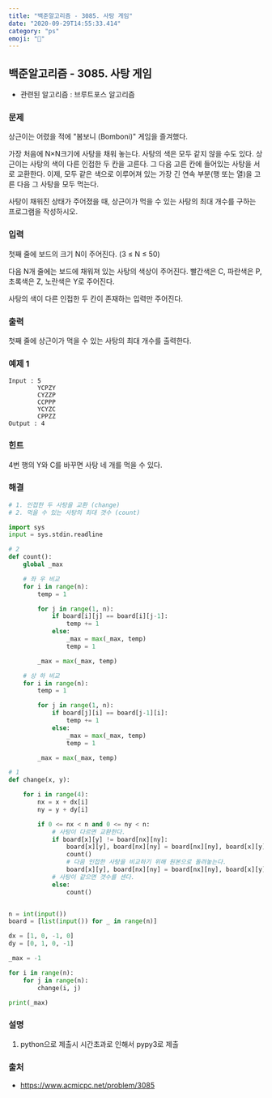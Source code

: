 ```yaml
---
title: "백준알고리즘 - 3085. 사탕 게임"
date: "2020-09-29T14:55:33.414"
category: "ps"
emoji: "🌄"
---
```


## 백준알고리즘 - 3085. 사탕 게임

- 관련된 알고리즘 : 브루트포스 알고리즘

### 문제

상근이는 어렸을 적에 "봄보니 (Bomboni)" 게임을 즐겨했다.

가장 처음에 N×N크기에 사탕을 채워 놓는다. 사탕의 색은 모두 같지 않을 수도 있다. 상근이는 사탕의 색이 다른 인접한 두 칸을 고른다. 그 다음 고른 칸에 들어있는 사탕을 서로 교환한다. 이제, 모두 같은 색으로 이루어져 있는 가장 긴 연속 부분(행 또는 열)을 고른 다음 그 사탕을 모두 먹는다.

사탕이 채워진 상태가 주어졌을 때, 상근이가 먹을 수 있는 사탕의 최대 개수를 구하는 프로그램을 작성하시오.

### 입력

첫째 줄에 보드의 크기 N이 주어진다. (3 ≤ N ≤ 50)

다음 N개 줄에는 보드에 채워져 있는 사탕의 색상이 주어진다. 빨간색은 C, 파란색은 P, 초록색은 Z, 노란색은 Y로 주어진다.

사탕의 색이 다른 인접한 두 칸이 존재하는 입력만 주어진다.

### 출력

첫째 줄에 상근이가 먹을 수 있는 사탕의 최대 개수를 출력한다.

### 예제 1

```
Input : 5
        YCPZY
        CYZZP
        CCPPP
        YCYZC
        CPPZZ
Output : 4
```

### 힌트

4번 행의 Y와 C를 바꾸면 사탕 네 개를 먹을 수 있다.

### 해결

```python
# 1. 인접한 두 사탕을 교환 (change)
# 2. 먹을 수 있는 사탕의 최대 갯수 (count)

import sys
input = sys.stdin.readline

# 2
def count():
    global _max

    # 좌 우 비교
    for i in range(n):
        temp = 1

        for j in range(1, n):
            if board[i][j] == board[i][j-1]:
                temp += 1
            else:
                _max = max(_max, temp)
                temp = 1

        _max = max(_max, temp)

    # 상 하 비교
    for i in range(n):
        temp = 1

        for j in range(1, n):
            if board[j][i] == board[j-1][i]:
                temp += 1
            else:
                _max = max(_max, temp)
                temp = 1

        _max = max(_max, temp)

# 1
def change(x, y):

    for i in range(4):
        nx = x + dx[i]
        ny = y + dy[i]

        if 0 <= nx < n and 0 <= ny < n:
            # 사탕이 다르면 교환한다.
            if board[x][y] != board[nx][ny]:
                board[x][y], board[nx][ny] = board[nx][ny], board[x][y]
                count()
                # 다음 인접한 사탕을 비교하기 위해 원본으로 돌려놓는다.
                board[x][y], board[nx][ny] = board[nx][ny], board[x][y]
            # 사탕이 같으면 갯수를 센다.
            else:
                count()


n = int(input())
board = [list(input()) for _ in range(n)]

dx = [1, 0, -1, 0]
dy = [0, 1, 0, -1]

_max = -1

for i in range(n):
    for j in range(n):
        change(i, j)

print(_max)
```

### 설명

1. python으로 제출시 시간초과로 인해서 pypy3로 제출

### 출처

- https://www.acmicpc.net/problem/3085
